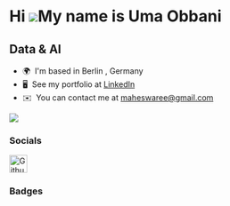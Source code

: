 Hi ![](https://user-images.githubusercontent.com/18350557/176309783-0785949b-9127-417c-8b55-ab5a4333674e.gif)My name is Uma Obbani
==================================================================================================================================

Data & AI
---------

* 🌍  I'm based in Berlin , Germany
* 🖥️  See my portfolio at [LinkedIn](http://www.linkedin.com/in/uobbani/ )
* ✉️  You can contact me at [maheswaree@gmail.com](mailto:maheswaree@gmail.com)

<a href="https://www.github.com/Uma-Obbani" target="_blank" rel="noreferrer"><img
src="https://img.shields.io/github/followers/Uma-Obbani?logo=github&style=for-the-badge&color=0891b2&labelColor=1c1917" /></a>

### Socials

<p align="left"> <a href="https://www.github.com/Uma-Obbani" target="_blank" rel="noreferrer"> <picture> <source media="(prefers-color-scheme: dark)" srcset="https://raw.githubusercontent.com/danielcranney/readme-generator/main/public/icons/socials/github-dark.svg" /> <source media="(prefers-color-scheme: light)" srcset="https://raw.githubusercontent.com/danielcranney/readme-generator/main/public/icons/socials/github.svg" /> <img src="https://raw.githubusercontent.com/danielcranney/readme-generator/main/public/icons/socials/github.svg" width="32" height="32" alt="Github" title="Github" /> </picture> </a></p>

### Badges
